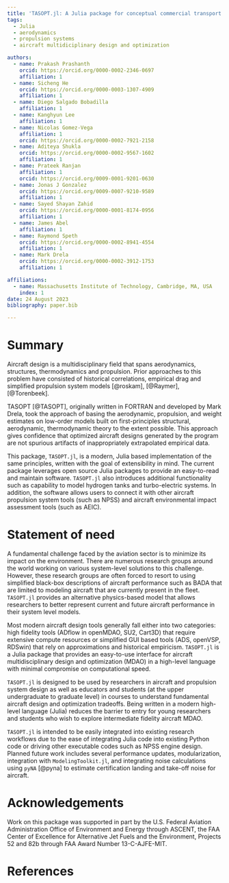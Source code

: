 ```yaml
---
title: 'TASOPT.jl: A Julia package for conceptual commercial transport aircraft design'
tags:
  - Julia
  - aerodynamics
  - propulsion systems
  - aircraft multidiciplinary design and optimization

authors:
  - name: Prakash Prashanth
    orcid: https://orcid.org/0000-0002-2346-0697
    affiliation: 1
  - name: Sicheng He
    orcid: https://orcid.org/0000-0003-1307-4909
    affiliation: 1
  - name: Diego Salgado Bobadilla
    affiliation: 1
  - name: Kanghyun Lee
    affiliation: 1
  - name: Nicolas Gomez-Vega
    affiliation: 1
    orcid: https://orcid.org/0000-0002-7921-2158
  - name: Aditeya Shukla
    orcid: https://orcid.org/0000-0002-9567-1602
    affiliation: 1
  - name: Prateek Ranjan
    affiliation: 1
    orcid: https://orcid.org/0009-0001-9201-0630
  - name: Jonas J Gonzalez
    orcid: https://orcid.org/0009-0007-9210-9589
    affiliation: 1
  - name: Sayed Shayan Zahid
    orcid: https://orcid.org/0000-0001-8174-0956
    affiliation: 1
  - name: James Abel
    affiliation: 1
  - name: Raymond Speth
    orcid: https://orcid.org/0000-0002-8941-4554
    affiliation: 1
  - name: Mark Drela
    orcid: https://orcid.org/0000-0002-3912-1753
    affiliation: 1

affiliations:
  - name: Massachusetts Institute of Technology, Cambridge, MA, USA
    index: 1
date: 24 August 2023
bibliography: paper.bib

---
```


# Summary

Aircraft design is a multidisciplinary field that spans aerodynamics, structures, thermodynamics and propulsion. Prior approaches to this problem have consisted of historical correlations, empirical drag and simplified propulsion system models [@roskam], [@Raymer], [@Torenbeek]. 

TASOPT [@TASOPT], originally written in FORTRAN and developed by Mark Drela, took the approach of basing the aerodynamic, propulsion, and weight estimates on low-order models built on first-principles structural, aerodynamic, thermodynamic theory to the extent possible. This approach gives confidence that optimized aircraft designs generated by the program are not spurious artifacts of inappropriately extrapolated empirical data. 

This package, `TASOPT.jl`, is a modern, Julia based implementation of the same principles, written with the goal of extensibility in mind. The current package leverages open source Julia packages to provide an easy-to-read and maintain software. `TASOPT.jl` also introduces additional functionality such as capability to model hydrogen tanks and turbo-electric systems. In addition, the software allows users to connect it with other aircraft propulsion system tools (such as NPSS) and aircraft environmental impact assessment tools (such as AEIC).

# Statement of need

A fundamental challenge faced by the aviation sector is to minimize its impact on the environment. There are numerous research groups around the world working on various system-level solutions to this challenge. However, these research groups are often forced to resort to using simplified black-box descriptions of aircraft performance such as BADA that are limited to modeling aircraft that are currently present in the fleet. `TASOPT.jl` provides an alternative physics-based model that allows researchers to better represent current and future aircraft performance in their system level models.

Most modern aircraft design tools generally fall either into two categories: high fidelity tools (ADflow in openMDAO, SU2, Cart3D) that require extensive compute resources or simplified GUI based tools (ADS, openVSP, RDSwin) that rely on approximations and historical empiricism.  `TASOPT.jl` is a Julia package that provides an easy-to-use interface for aircraft multidisciplinary design and optimization (MDAO) in a high-level language with minimal compromise on computational speed. 

`TASOPT.jl` is designed to be used by researchers in aircraft and propulsion system design as well as educators and students (at the upper undergraduate to graduate level) in courses to understand fundamental aircraft design and optimization tradeoffs. Being written in a modern high-level language (Julia) reduces the barrier to entry for young researchers and students who wish to explore intermediate fidelity aircraft MDAO.

`TASOPT.jl` is intended to be easily integrated into existing research workflows due to the ease of integrating Julia code into existing Python code or driving other executable codes such as NPSS engine design. Planned future work includes several performance updates, modularization, integration with `ModelingToolkit.jl`, and integrating noise calculations using `pyNA` [@pyna] to estimate certification landing and take-off noise for aircraft. 

# Acknowledgements

Work on this package was supported in part by the U.S. Federal Aviation Administration Office of Environment and Energy through ASCENT, the FAA Center of Excellence for Alternative Jet Fuels and the Environment, Projects 52 and 82b through FAA Award Number 13-C-AJFE-MIT.

# References
